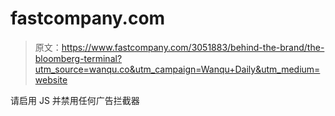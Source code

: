 # fastcompany.com

> 原文：<https://www.fastcompany.com/3051883/behind-the-brand/the-bloomberg-terminal?utm_source=wanqu.co&utm_campaign=Wanqu+Daily&utm_medium=website>

请启用 JS 并禁用任何广告拦截器